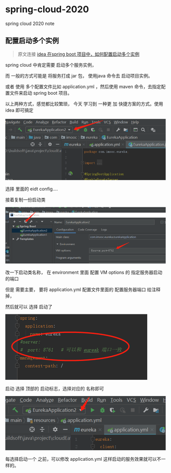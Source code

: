 # spring-cloud-2020
spring cloud 2020 note





## 配置启动多个实例

> 原文连接 [idea 在spring boot 项目中，如何配置启动多个实例](https://my.oschina.net/ouminzy/blog/3083872)

spring cloud 中肯定需要 启动多个服务实例，

而 一般的方式可能是 将服务打成 jar 包， 使用java 命令去 启动项目实例。 

或者 使用 多个配置文件比如 application.yml  ，然后使用 maven 命令，去指定配置文件来启动 spring boot 项目。

以上两种方式，感觉都比较繁琐， 今天 学习到 一种更 加 快捷方案的方式。使用idea 即可搞定

![img](assets/bea62dd24fff21c2ca9c3a29d5e4c646675.jpg)

选择 里面的  eidt  config.... 

接着复制一份启动类

![img](assets/42c8c2a004624580fb4f75304996533e639.jpg)

改一下启动类名称， 在 environment 里面 配置 VM options 的 指定服务器启动的端口

但是 需要主要， 要将 application.yml 配置文件里面的 配置服务器端口 给注释掉，

然后就可以 选择 启动了

![img](assets/9f0e8cff7a60d323bae1e106baba4e7001e.jpg)

启动 选择 顶部的 启动标志，选择对应的 名称即可

![img](assets/3fd58139ae6a235cbcf14e923892fd9c7d0.jpg)

每选择启动一个 之前，可以修改 application.yml 这样启动的服务效果就可以不一样的。

